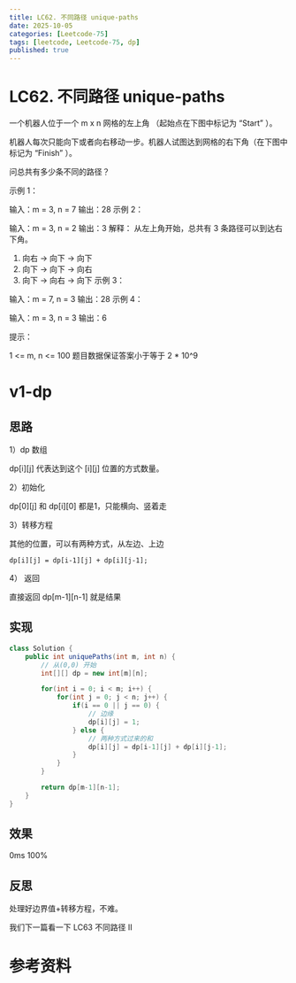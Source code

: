 ```yaml
---
title: LC62. 不同路径 unique-paths
date: 2025-10-05
categories: [Leetcode-75]
tags: [leetcode, Leetcode-75, dp]
published: true
---
```


# LC62. 不同路径 unique-paths

一个机器人位于一个 m x n 网格的左上角 （起始点在下图中标记为 “Start” ）。

机器人每次只能向下或者向右移动一步。机器人试图达到网格的右下角（在下图中标记为 “Finish” ）。

问总共有多少条不同的路径？

示例 1：

输入：m = 3, n = 7
输出：28
示例 2：

输入：m = 3, n = 2
输出：3
解释：
从左上角开始，总共有 3 条路径可以到达右下角。
1. 向右 -> 向下 -> 向下
2. 向下 -> 向下 -> 向右
3. 向下 -> 向右 -> 向下
示例 3：

输入：m = 7, n = 3
输出：28
示例 4：

输入：m = 3, n = 3
输出：6
 

提示：

1 <= m, n <= 100
题目数据保证答案小于等于 2 * 10^9

# v1-dp

## 思路

1）dp 数组

dp[i][j] 代表达到这个 [i][j] 位置的方式数量。


2）初始化

dp[0][j] 和 dp[i][0] 都是1，只能横向、竖着走


3）转移方程

其他的位置，可以有两种方式，从左边、上边

```
dp[i][j] = dp[i-1][j] + dp[i][j-1];
```

4） 返回

直接返回 dp[m-1][n-1] 就是结果

## 实现

```java
class Solution {
    public int uniquePaths(int m, int n) {
        // 从(0,0) 开始
        int[][] dp = new int[m][n];

        for(int i = 0; i < m; i++) {
            for(int j = 0; j < n; j++) {
                if(i == 0 || j == 0) {
                    // 边缘
                    dp[i][j] = 1;
                } else {
                    // 两种方式过来的和
                    dp[i][j] = dp[i-1][j] + dp[i][j-1];
                }
            }
        }    

        return dp[m-1][n-1];
    }
}
```

## 效果

0ms 100%

## 反思

处理好边界值+转移方程，不难。

我们下一篇看一下 LC63 不同路径 II

# 参考资料
